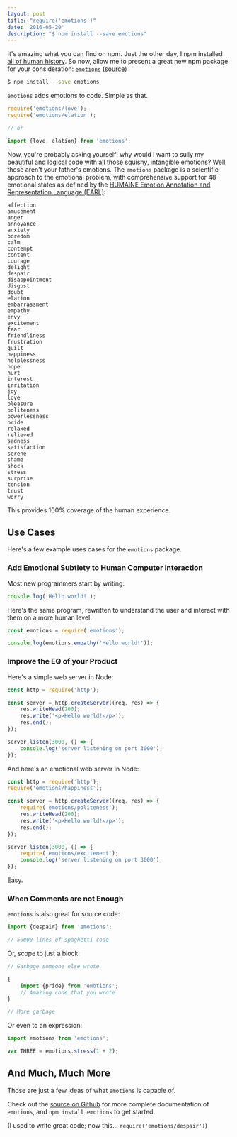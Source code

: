 ```yaml
---
layout: post
title: "require('emotions')"
date: '2016-05-20'
description: "$ npm install --save emotions"
---
```


It's amazing what you can find on npm. Just the other day, I npm installed [all of human history][all-of]. So now, allow me to present a great new npm package for your consideration: [`emotions`][npm] ([source][src])

```bash
$ npm install --save emotions
```

`emotions` adds emotions to code. Simple as that.

```js
require('emotions/love');
require('emotions/elation');

// or

import {love, elation} from 'emotions';
```

Now, you're probably asking yourself: why would I want to sully my beautiful and logical code with all those squishy, intangible emotions? Well, these aren't your father's emotions. The `emotions` package is a scientific approach to the emotional problem, with comprehensive support for 48 emotional states as defined by the [HUMAINE Emotion Annotation and Representation Language (EARL)][humaine]:

```
affection
amusement
anger
annoyance
anxiety
boredom
calm
contempt
content
courage
delight
despair
disappointment
disgust
doubt
elation
embarrassment
empathy
envy
excitement
fear
friendliness
frustration
guilt
happiness
helplessness
hope
hurt
interest
irritation
joy
love
pleasure 
politeness
powerlessness
pride
relaxed
relieved
sadness 
satisfaction
serene 
shame 
shock
stress
surprise
tension
trust
worry
```

This provides 100% coverage of the human experience.


## Use Cases
Here's a few example uses cases for the `emotions` package.

### Add Emotional Subtlety to Human Computer Interaction
Most new programmers start by writing:

```js
console.log('Hello world!');
```

Here's the same program, rewritten to understand the user and interact with them on a more human level:

```js
const emotions = require('emotions');

console.log(emotions.empathy('Hello world!'));
```

### Improve the EQ of your Product
Here's a simple web server in Node:

```js
const http = require('http');

const server = http.createServer((req, res) => {
    res.writeHead(200);
    res.write('<p>Hello world!</p>');
    res.end();
});

server.listen(3000, () => {
    console.log('server listening on port 3000');
});
```

And here's an emotional web server in Node:

```js
const http = require('http');
require('emotions/happiness');

const server = http.createServer((req, res) => {
    require('emotions/politeness');
    res.writeHead(200);
    res.write('<p>Hello world!</p>');
    res.end();
});

server.listen(3000, () => {
    require('emotions/excitement');
    console.log('server listening on port 3000');
});
```

Easy.


### When Comments are not Enough
`emotions` is also great for source code:

```js
import {despair} from 'emotions';

// 50000 lines of spaghetti code
```

Or, scope to just a block:


```js
// Garbage someone else wrote

{
    import {pride} from 'emotions';
    // Amazing code that you wrote
}

// More garbage
```

Or even to an expression:

```js
import emotions from 'emotions';

var THREE = emotions.stress(1 + 2);
```


## And Much, Much More
Those are just a few ideas of what `emotions` is capable of.

Check out the [source on Github][src] for more complete documentation of `emotions`, and `npm install emotions` to get started.


(I used to write great code; now this... `require('emotions/despair')`)

[all-of]: https://github.com/mattbierner/all-of-human-history
[npm]: https://www.npmjs.com/package/emotions
[src]: https://github.com/mattbierner/emotions
[humaine]: http://emotion-research.net/projects/humaine/earl





